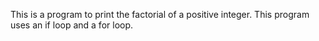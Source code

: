 This is a program to print the factorial of a positive integer. This program uses an if loop and a for loop.
